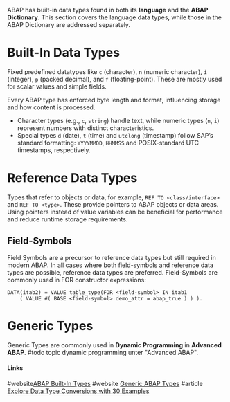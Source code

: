 ABAP has built-in data types found in both its **language** and the **ABAP Dictionary**. This section covers the language data types, while those in the ABAP Dictionary are addressed separately.
# Built-In Data Types
Fixed predefined datatypes like `c` (character), `n` (numeric character), `i` (integer), `p` (packed decimal), and `f` (floating-point). These are mostly used for scalar values and simple fields.

Every ABAP type has enforced byte length and format, influencing storage and how content is processed.
- Character types (e.g., `c`, `string`) handle text, while numeric types (`n`, `i`) represent numbers with distinct characteristics.
- Special types `d` (date), `t` (time) and `utclong` (timestamp) follow SAP’s standard formatting: `YYYYMMDD`, `HHMMSS` and POSIX-standard UTC timestamps, respectively.
# Reference Data Types
Types that refer to objects or data, for example, `REF TO <class/interface>` and `REF TO <type>`. These provide pointers to ABAP objects or data areas. Using pointers instead of value variables can be beneficial for performance and reduce runtime storage requirements.

## Field-Symbols
Field Symbols are a precursor to reference data types but still required in modern ABAP. In all cases where both field-symbols and reference data types are possible, reference data types are preferred. Field-Symbols are commonly used in FOR constructor expressions:

```abap
DATA(itab2) = VALUE table_type(FOR <field-symbol> IN itab1
	( VALUE #( BASE <field-symbol> demo_attr = abap_true ) ) ).
```

# Generic Types

Generic Types are commonly used in **Dynamic Programming** in **Advanced ABAP**. #todo topic dynamic programming unter "Advanced ABAP".

#### Links
#website[ABAP Built-In Types](https://help.sap.com/doc/abapdocu_cp_index_htm/CLOUD/en-US/index.htm?file=abenbuilt_in_types_complete.htm)
#website [Generic ABAP Types](https://help.sap.com/doc/abapdocu_cp_index_htm/CLOUD/en-US/index.htm?file=abenbuilt_in_types_generic.htm)
#article [Explore Data Type Conversions with 30 Examples](https://community.sap.com/t5/technology-blog-posts-by-members/sap-abap-explore-data-type-conversions-with-30-examples/ba-p/13968953)